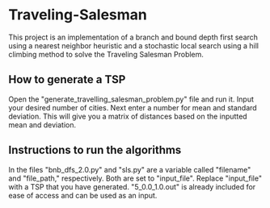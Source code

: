 # Traveling-Salesman

This project is an implementation of a branch and bound depth
first search using a nearest neighbor heuristic and a
stochastic local search using a hill climbing method to
solve the Traveling Salesman Problem.

## How to generate a TSP

Open the "generate_travelling_salesman_problem.py" file and run it.
Input your desired number of cities. Next enter a number for mean and
standard deviation. This will give you a matrix of distances based on
the inputted mean and deviation.

## Instructions to run the algorithms

In the files "bnb_dfs_2.0.py" and "sls.py" are a variable called
"filename" and "file_path," respectively. Both are set to "input_file".
Replace "input_file" with a TSP that you have generated.
"5_0.0_1.0.out" is already included for ease of access and can be
used as an input.
